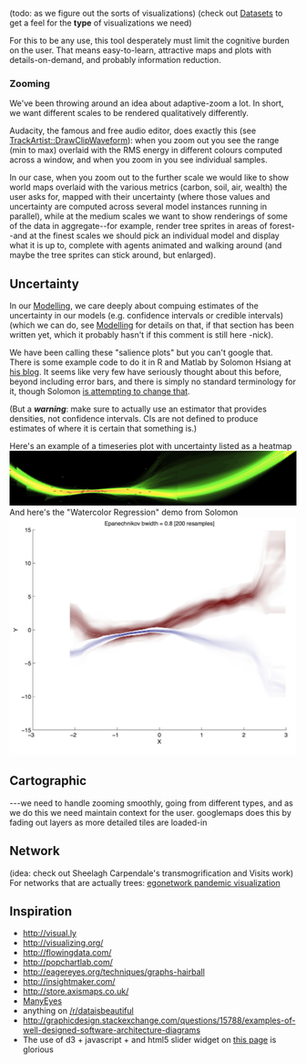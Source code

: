 (todo: as we figure out the sorts of visualizations)
(check out [Datasets](Datasets.md) to get a feel for the **type** of visualizations we need)

For this to be any use, this tool desperately must limit the cognitive burden on the user. That means easy-to-learn, attractive maps and plots with details-on-demand, and probably information reduction.

### Zooming

We've been throwing around an idea about adaptive-zoom a lot. In short, we want different scales to be rendered qualitatively differently.

Audacity, the famous and free audio editor, does exactly this (see [TrackArtist::DrawClipWaveform](http://code.google.com/p/audacity/source/browse/audacity-src/trunk/src/TrackArtist.cpp#1379)): when you zoom out you see the range (min to max) overlaid with the RMS energy in different colours computed across a window, and when you zoom in you see individual samples.

In our case, when you zoom out to the further scale we would like to show world maps overlaid with the various metrics (carbon, soil, air, wealth) the user asks for, mapped with their uncertainty (where those values and uncertainty are computed across several model instances running in parallel), while at the medium scales we want to show renderings of some of the data in aggregate--for example, render tree sprites in areas of forest--and at the finest scales we should pick an individual model and display what it is up to, complete with agents animated and walking around (and maybe the tree sprites can stick around, but enlarged).

## Uncertainty 
In our [Modelling](Modelling.md), we care deeply about compuing estimates of the uncertainty in our models (e.g. confidence intervals or credible intervals) (which we can do, see [Modelling](Modelling.md) for details on that, if that section has been written yet, which it probably hasn't if this comment is still here -nick).

We have been calling these "salience plots" but you can't google that. There is some example code to do it in R and Matlab by Solomon Hsiang at [his blog](http://www.fight-entropy.com/2012/08/watercolor-regression.html). It seems like very few have seriously thought about this before, beyond including error bars, and there is simply no standard terminology for it, though Solomon 
[is attempting to change that](http://www.fight-entropy.com/2012/07/visually-weighted-regression.html).

(But a _**warning**_: make sure to actually use an estimator that provides densities, not confidence intervals. CIs are not defined to produce estimates of where it is certain that something is.)


Here's an example of a timeseries plot with uncertainty listed as a heatmap ![Salience Plot](salience.png)
And here's the "Watercolor Regression" demo from Solomon ![Watercolor Regression](smooth_overlaid.jpg)

## Cartographic

 ---we need to handle zooming smoothly, going from different types, and as we do this we need maintain context for the user. googlemaps does this by fading out layers as more detailed tiles are loaded-in

## Network

(idea: check out Sheelagh Carpendale's transmogrification and Visits work)
For networks that are actually trees: [egonetwork pandemic visualization](http://rocs.hu-berlin.de/projects/hidden/index.html)

## Inspiration
* http://visual.ly
* http://visualizing.org/
* http://flowingdata.com/
* http://popchartlab.com/
* http://eagereyes.org/techniques/graphs-hairball
* http://insightmaker.com/
* http://store.axismaps.co.uk/
* [ManyEyes](http://www-958.ibm.com/software/analytics/manyeyes/)
* anything on [/r/dataisbeautiful](http://www.reddit.com/r/dataisbeautiful/)
* http://graphicdesign.stackexchange.com/questions/15788/examples-of-well-designed-software-architecture-diagrams
* The use of d3 + javascript + and html5 slider widget on [this page](http://scott.fortmann-roe.com/docs/BiasVariance.html) is glorious
